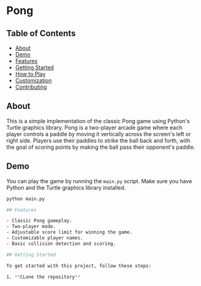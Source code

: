 # Pong

## Table of Contents

- [About](#about)
- [Demo](#demo)
- [Features](#features)
- [Getting Started](#getting-started)
- [How to Play](#how-to-play)
- [Customization](#customization)
- [Contributing](#contributing)

## About

This is a simple implementation of the classic Pong game using Python's Turtle graphics library. Pong is a two-player arcade game where each player controls a paddle by moving it vertically across the screen's left or right side. 
Players use their paddles to strike the ball back and forth, with the goal of scoring points by making the ball pass their opponent's paddle.

## Demo

You can play the game by running the `main.py` script. Make sure you have Python and the Turtle graphics library installed.

```bash
python main.py

## Features

- Classic Pong gameplay.
- Two-player mode.
- Adjustable score limit for winning the game.
- Customizable player names.
- Basic collision detection and scoring.

## Getting Started

To get started with this project, follow these steps:

1. **CLone the repository**

